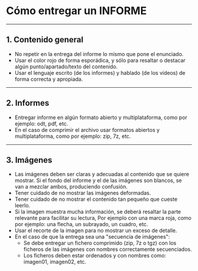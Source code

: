 

# Cómo entregar un INFORME

---

## 1. Contenido general

* No repetir en la entrega del informe lo mismo que pone el enunciado.
* Usar el color rojo de forma esporádica, y sólo para resaltar o destacar
algún punto/apartado/texto del contenido.
* Usar el lenguaje escrito (de los informes) y hablado (de los vídeos)
de forma correcta y apropiada.

---

## 2. Informes

* Entregar informe en algún formato abierto y multiplataforma, como por ejemplo:
odt, pdf, etc.
* En el caso de comprimir el archivo usar formatos abiertos y multiplataforma,
como por ejemplo: zip, 7z, etc.

---

## 3. Imágenes

* Las imágenes deben ser claras y adecuadas al contenido que se quiere mostrar.
Si el fondo del informe y el de las imágenes son blancos, se van a mezclar
ambos, produciendo confusión.
* Tener cuidado de no mostrar las imágenes deformadas.
* Tener cuidado de no mostrar el contenido tan pequeño que cueste leerlo.
* Si la imagen muestra mucha información, se deberá resaltar la parte relevante
para facilitar su lectura, Por ejemplo con una marca roja, como por ejemplo:
una flecha, un subrayado, un cuadro, etc.
* Usar el recorte de la imagen para no mostrar un exceso de detalle.
* En el caso de que la entrega sea una "secuencia de imágenes":
    * Se debe entregar un fichero comprimido (zip, 7z o tgz) con los
    ficheros de las imágenes con nombres correctamente secuenciados.
    * Los ficheros deben estar ordenados y con nombres como: imagen01, imagen02, etc.
